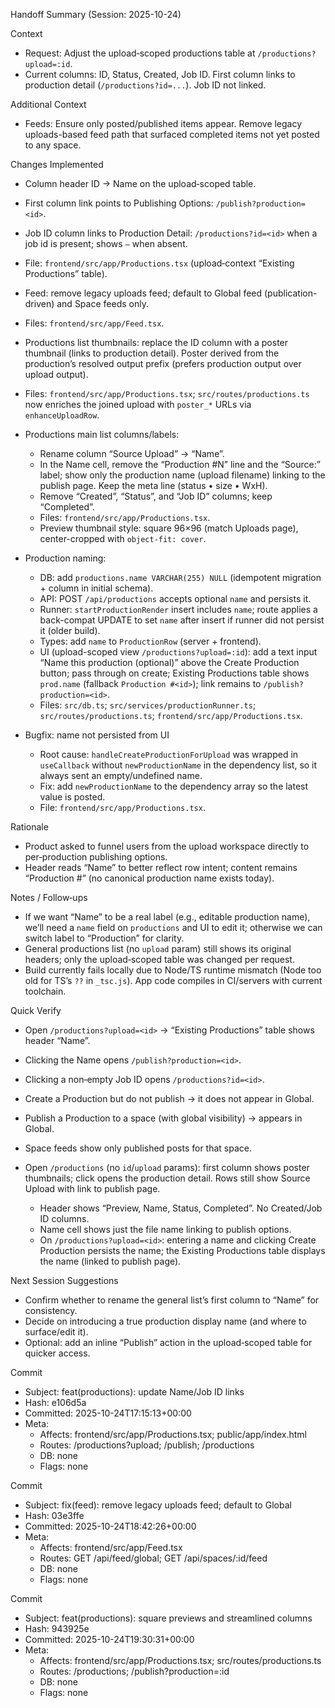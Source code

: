 Handoff Summary (Session: 2025-10-24)

Context
- Request: Adjust the upload‑scoped productions table at `/productions?upload=:id`.
- Current columns: ID, Status, Created, Job ID. First column links to production detail (`/productions?id=...`). Job ID not linked.

Additional Context
- Feeds: Ensure only posted/published items appear. Remove legacy uploads-based feed path that surfaced completed items not yet posted to any space.

Changes Implemented
- Column header ID → Name on the upload‑scoped table.
- First column link points to Publishing Options: `/publish?production=<id>`.
- Job ID column links to Production Detail: `/productions?id=<id>` when a job id is present; shows `—` when absent.
- File: `frontend/src/app/Productions.tsx` (upload‑context “Existing Productions” table).

- Feed: remove legacy uploads feed; default to Global feed (publication-driven) and Space feeds only.
- Files: `frontend/src/app/Feed.tsx`.

- Productions list thumbnails: replace the ID column with a poster thumbnail (links to production detail). Poster derived from the production’s resolved output prefix (prefers production output over upload output).
- Files: `frontend/src/app/Productions.tsx`; `src/routes/productions.ts` now enriches the joined upload with `poster_*` URLs via `enhanceUploadRow`.

- Productions main list columns/labels:
  - Rename column “Source Upload” → “Name”.
  - In the Name cell, remove the “Production #N” line and the “Source:” label; show only the production name (upload filename) linking to the publish page. Keep the meta line (status • size • WxH).
  - Remove “Created”, “Status”, and “Job ID” columns; keep “Completed”.
  - Files: `frontend/src/app/Productions.tsx`.
  - Preview thumbnail style: square 96×96 (match Uploads page), center-cropped with `object-fit: cover`.

- Production naming:
  - DB: add `productions.name VARCHAR(255) NULL` (idempotent migration + column in initial schema).
  - API: POST `/api/productions` accepts optional `name` and persists it.
  - Runner: `startProductionRender` insert includes `name`; route applies a back-compat UPDATE to set `name` after insert if runner did not persist it (older build).
  - Types: add `name` to `ProductionRow` (server + frontend).
  - UI (upload-scoped view `/productions?upload=:id`): add a text input “Name this production (optional)” above the Create Production button; pass through on create; Existing Productions table shows `prod.name` (fallback `Production #<id>`); link remains to `/publish?production=<id>`.
  - Files: `src/db.ts`; `src/services/productionRunner.ts`; `src/routes/productions.ts`; `frontend/src/app/Productions.tsx`.

- Bugfix: name not persisted from UI
  - Root cause: `handleCreateProductionForUpload` was wrapped in `useCallback` without `newProductionName` in the dependency list, so it always sent an empty/undefined name.
  - Fix: add `newProductionName` to the dependency array so the latest value is posted.
  - File: `frontend/src/app/Productions.tsx`.

Rationale
- Product asked to funnel users from the upload workspace directly to per‑production publishing options.
- Header reads “Name” to better reflect row intent; content remains “Production #<id>” (no canonical production name exists today).

Notes / Follow‑ups
- If we want “Name” to be a real label (e.g., editable production name), we’ll need a `name` field on `productions` and UI to edit it; otherwise we can switch label to “Production” for clarity.
- General productions list (no `upload` param) still shows its original headers; only the upload‑scoped table was changed per request.
- Build currently fails locally due to Node/TS runtime mismatch (Node too old for TS’s `??` in `_tsc.js`). App code compiles in CI/servers with current toolchain.

Quick Verify
- Open `/productions?upload=<id>` → “Existing Productions” table shows header “Name”.
- Clicking the Name opens `/publish?production=<id>`.
- Clicking a non‑empty Job ID opens `/productions?id=<id>`.

- Create a Production but do not publish → it does not appear in Global.
- Publish a Production to a space (with global visibility) → appears in Global.
- Space feeds show only published posts for that space.

- Open `/productions` (no `id`/`upload` params): first column shows poster thumbnails; click opens the production detail. Rows still show Source Upload with link to publish page.
  - Header shows “Preview, Name, Status, Completed”. No Created/Job ID columns.
  - Name cell shows just the file name linking to publish options.
  - On `/productions?upload=<id>`: entering a name and clicking Create Production persists the name; the Existing Productions table displays the name (linked to publish page).

Next Session Suggestions
- Confirm whether to rename the general list’s first column to “Name” for consistency.
- Decide on introducing a true production display name (and where to surface/edit it).
- Optional: add an inline “Publish” action in the upload‑scoped table for quicker access.

Commit
- Subject: feat(productions): update Name/Job ID links
- Hash: e106d5a
- Committed: 2025-10-24T17:15:13+00:00
- Meta:
  - Affects: frontend/src/app/Productions.tsx; public/app/index.html
  - Routes: /productions?upload; /publish; /productions
  - DB: none
  - Flags: none

Commit
- Subject: fix(feed): remove legacy uploads feed; default to Global
- Hash: 03e3ffe
- Committed: 2025-10-24T18:42:26+00:00
- Meta:
  - Affects: frontend/src/app/Feed.tsx
  - Routes: GET /api/feed/global; GET /api/spaces/:id/feed
  - DB: none
  - Flags: none

Commit
- Subject: feat(productions): square previews and streamlined columns
- Hash: 943925e
- Committed: 2025-10-24T19:30:31+00:00
- Meta:
  - Affects: frontend/src/app/Productions.tsx; src/routes/productions.ts
  - Routes: /productions; /publish?production=:id
  - DB: none
  - Flags: none
